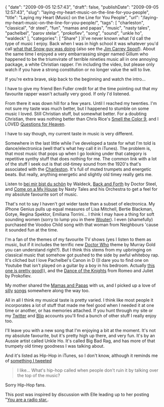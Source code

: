 {
    "date": "2009-09-05 12:57:43",
    "draft": false,
    "publishDate": "2009-09-05 12:57:43",
    "slug": "laying-my-heart-music-on-the-line-for-you-people",
    "title": "Laying my Heart (Music) on the Line for You People",
    "url": "\/laying-my-heart-music-on-the-line-for-you-people\/",
    "tags": [
        "charleston",
        "classical",
        "dr steel",
        "fun",
        "mamas and papas",
        "music",
        "nasty tales",
        "pachelbel",
        "parov stelar",
        "prokofiev",
        "song",
        "sound",
        "unkle ho",
        "waldeck"
    ],
    "categories": [
        "Share"
    ]
}I've never known what I'd call the type of music I enjoy. Back when I
was in high school it was whatever you'd call [what that Snow guy was
doing](http://en.wikipedia.org/wiki/Informer_%28song%29) (also see the
[Jim Carrey Spoof](http://www.youtube.com/watch?v=Icb_tRTnA4g)). About
the same time I enjoyed a very embarrassing singer named Gillum who
happened to be the triumvirate of terrible nineties music all in one
annoying package, a white Christian rapper. I'm including the video, but
please only watch if you have a strong constitution or no longer value
the will to live.

If you're extra brave, skip back to the beginning and watch the intro...

I have to give my friend Ben Fuller credit for at the time pointing out
that my favourite rapper wasn't actually very good. If only I'd
listened.

From there it was down hill for a few years. Until I reached my
twenties. I'm not sure my taste was much better, but I happened to
stumble on some music I loved. Still Christian stuff, but somewhat
better. For a doubting Christian, there was nothing better than Chris
Rice's [Smell the Color 9](http://www.youtube.com/watch?v=TqDEHBKTTRA),
and I LOVED [Questions for
Heaven](http://www.youtube.com/watch?v=SKqKOnq6m2k).

I have to say though, my current taste in music is very different.

Somewhere in the last little while I've developed a taste for what I'm
told is dance/electronica (well that's what hey call it in iTunes). The
problem is, that most music that pops up when I go looking under that
category is repetitive synthy stuff that does nothing for me. The common
link with a lot of the stuff I seek out is that old-timey sound from the
1920's that's associated with the
[Charleston](http://en.wikipedia.org/wiki/Charleston_%28dance%29). It's
full of muted trumpets and energetic beats. But really, anything
energetic and slightly old timey really gets me.

Listen to [bei mir bist du
sch&ouml;n](http://www.youtube.com/watch?v=rAi2CbVQIqw) by Waldeck,
[Back and Forth](http://www.youtube.com/watch?v=WVvlVHdLCx0) by Doctor
Steel, and [Come on a My
House](http://www.youtube.com/watch?v=X_olskLOiaE) by Nasty Tales and
his Orchestra to get a feel for my absolute favourite sort of music.

That's not to say I haven't got wider taste than a subset of
electronica. My iPhone Genius pulls up equal measures of Lisa Mitchell,
Bertie Blackman, Gotye, Regina Spektor, Emiliana Torrini... I think I
may have a thing for soft sounding women (sorry to lump you in there
[Wouter](http://en.wikipedia.org/wiki/Gotye!)). I even (shamefully)
purchased the Voodoo Child song with that woman from Neighbours 'cause
it sounded fun at the time.

I'm a fan of the themes of my favourite TV shows (yes I listen to them
as music, but if it includes the terrific new [Doctor
Who](http://www.youtube.com/watch?v=2CYDgezeQas) theme by Murray Gold
you can understand right?). But I think this stems from my upbringing on
classical music that somehow got pushed to the side by awful whiteboy
rap. It's cliched but I love Pachelbel's Canon in D ((I dare you to find
one on Youtube that isn't played on a guitar by a boy in his bedroom.
Actually [this one is pretty
good](http://www.youtube.com/watch?v=DZHw9uyj81g.))), and the [Dance of
the Knights](http://www.youtube.com/watch?v=DUmq1cpcglQ) from Romeo and
Juliet by Prokofiev.

My mother shared the [Mamas and
Papas](http://www.youtube.com/watch?v=V0UcQDUR-fU) with us, and I picked
up a love of [silly](http://www.youtube.com/watch?v=ynjIoymWHvU)
[songs](http://www.youtube.com/watch?v=XaWU1CmrJNc) somewhere along the
way too.

All in all I think my musical taste is pretty varied. I think like most
people it incorporates a lot of stuff that made me feel good when I
needed it at one time or another, or has memories attached. If you hunt
through my site or my [Twitter](http://twitter.com/joshnunn) and
[Blip](http://blip.fm/joshnunn) accounts you'll find a bunch of other
stuff I really enjoy too.

I'll leave you with a new song that I'm enjoying a bit at the moment.
It's not my absolute favourite, but it's pretty high up there, and very
fun. It's by an Aussie artist called Unkle Ho. It's called Big Bad Rag,
and has more of that trumpety old timey goodness I was talking about.

And it's listed as Hip-Hop in iTunes, so I don't know, although it
reminds me of [something I
tweeted](http://twitter.com/joshnunn/status/1102868424)

> I like... What's hip-hop called when people don't ruin it by talking
> over the top of the music?

Sorry Hip-Hop fans.

This post was inspired by discussion with Elle leading up to her posting
"[You are a radio
star.](http://taciturnly.com/2009/09/you-are-a-radio-star/).
